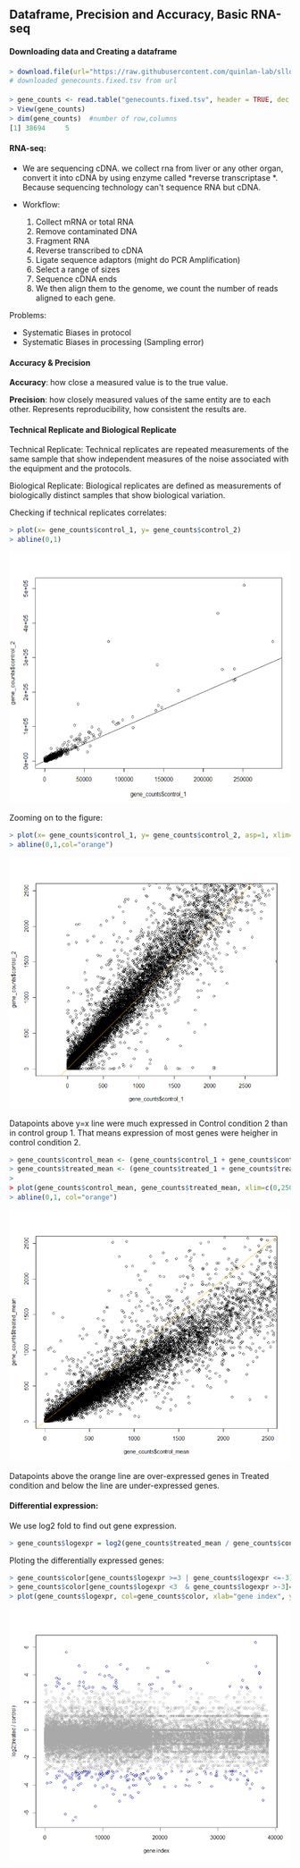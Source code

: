 ## Dataframe, Precision and Accuracy, Basic RNA-seq

#### Downloading data and Creating a dataframe

```r
> download.file(url="https://raw.githubusercontent.com/quinlan-lab/sllobs-biostats/master/data/lecture-03/airway_scaledcounts.subset.euro.fixed.tsv",destfile="genecounts.fixed.tsv")
# downloaded genecounts.fixed.tsv from url

> gene_counts <- read.table("genecounts.fixed.tsv", header = TRUE, dec = ",")
> View(gene_counts)
> dim(gene_counts)  #number of row,columns
[1] 38694     5
```

#### RNA-seq:
- We are sequencing cDNA. we collect rna from liver or any other organ, convert it into cDNA by using enzyme called *reverse transcriptase *. Because sequencing technology can't sequence RNA but cDNA. 

- Workflow:
    1. Collect mRNA or total RNA
    2. Remove contaminated DNA
    3. Fragment RNA
    4. Reverse transcribed to cDNA
    5. Ligate sequence adaptors (might do PCR Amplification)
    6. Select a range of sizes
    7. Sequence cDNA ends 
    8. We then align them to the genome, we count the number of reads aligned to each gene. 
    
Problems: 
- Systematic Biases in protocol
- Systematic Biases in processing (Sampling error)

#### Accuracy & Precision

**Accuracy**: how close a measured value is to the true value.

**Precision**: how closely measured values of the same entity are to each other. Represents reproducibility, how consistent the results are. 


#### Technical Replicate and Biological Replicate

Technical Replicate: Technical replicates are repeated measurements of the same sample that show independent measures of the noise associated with the equipment and the protocols.

Biological Replicate: Biological replicates are defined as measurements of biologically distinct samples that show biological variation.



Checking if technical replicates correlates: 
```r
> plot(x= gene_counts$control_1, y= gene_counts$control_2)
> abline(0,1)
```

![](figs/RNA-seq1.PNG)

Zooming on to the figure:

```r
> plot(x= gene_counts$control_1, y= gene_counts$control_2, asp=1, xlim=c(0,2500), ylim = c(0,2500))
> abline(0,1,col="orange")
```
![](figs/RNA-seq2.PNG)

Datapoints above y=x line were much expressed in Control condition 2 than in control group 1. That means expression of most genes were heigher in control condition 2. 


```r
> gene_counts$control_mean <- (gene_counts$control_1 + gene_counts$control_2) / 2 
> gene_counts$treated_mean <- (gene_counts$treated_1 + gene_counts$treated_2) / 2 
> 
> plot(gene_counts$control_mean, gene_counts$treated_mean, xlim=c(0,2500), ylim=c(0,2500))
> abline(0,1, col="orange") 
```

![](figs/RNA-seq3.PNG)

Datapoints above the orange line are over-expressed genes in Treated condition and below the line are under-expressed genes. 

#### Differential expression:

We use log2 fold to find out gene expression. 

```r
> gene_counts$logexpr = log2(gene_counts$treated_mean / gene_counts$control_mean)
```

Ploting the differentially expressed genes: 

```r
> gene_counts$color[gene_counts$logexpr >=3 | gene_counts$logexpr <=-3]="darkblue"
> gene_counts$color[gene_counts$logexpr <3  & gene_counts$logexpr >-3]="darkgray"  
> plot(gene_counts$logexpr, col=gene_counts$color, xlab="gene index", ylab="log2(treated / control)")
```
![](figs/RNA-seq4.PNG)
